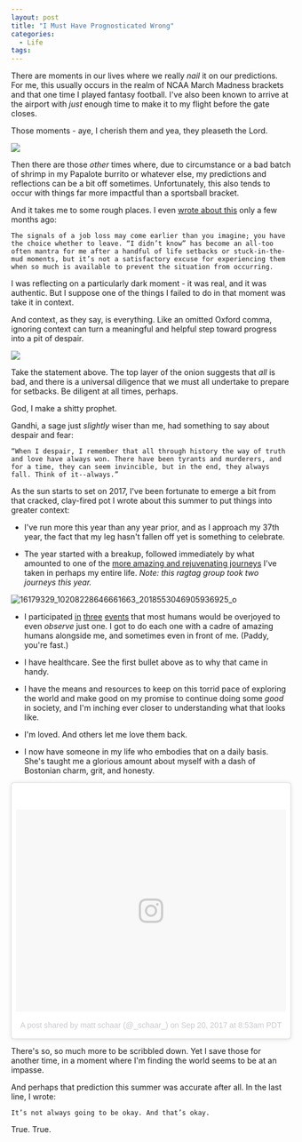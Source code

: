 ```yaml
---
layout: post
title: "I Must Have Prognosticated Wrong"
categories:
  - Life
tags:
---
```


There are moments in our lives where we really _nail_ it on our predictions. For me, this usually occurs in the realm of NCAA March Madness brackets and that one time I played fantasy football. I've also been known to arrive at the airport with _just_ enough time to make it to my flight before the gate closes.

Those moments - aye, I cherish them and yea, they pleaseth the Lord.

![](http://i.dailymail.co.uk/i/pix/2016/03/18/15/324D202500000578-3498922-image-a-33_1458315465874.jpg)  

Then there are those _other_ times where, due to circumstance or a bad batch of shrimp in my Papalote burrito or whatever else, my predictions and reflections can be a bit off sometimes. Unfortunately, this also tends to occur with things far more impactful than a sportsball bracket.

And it takes me to some rough places. I even [wrote about this](http://mattschaar.com/clay/) only a few months ago:

`The signals of a job loss may come earlier than you imagine; you have the choice whether to leave. “I didn’t know” has become an all-too often mantra for me after a handful of life setbacks or stuck-in-the-mud moments, but it’s not a satisfactory excuse for experiencing them when so much is available to prevent the situation from occurring.`  

I was reflecting on a particularly dark moment - it was real, and it was authentic. But I suppose one of the things I failed to do in that moment was take it in context.

And context, as they say, is everything. Like an omitted Oxford comma, ignoring context can turn a meaningful and helpful step toward progress into a pit of despair.

![](https://behlerblog.files.wordpress.com/2012/01/oxford-comma-jfk-stalin-435x570.jpg?w=450)

Take the statement above. The top layer of the onion suggests that _all_ is bad, and there is a universal diligence that we must all undertake to prepare for setbacks. Be diligent at all times, perhaps.

God, I make a shitty prophet.

Gandhi, a sage just _slightly_ wiser than me, had something to say about despair and fear:

`“When I despair, I remember that all through history the way of truth and love have always won. There have been tyrants and murderers, and for a time, they can seem invincible, but in the end, they always fall. Think of it--always.”`

As the sun starts to set on 2017, I've been fortunate to emerge a bit from that cracked, clay-fired pot I wrote about this summer to put things into greater context:

- I've run more this year than any year prior, and as I approach my 37th year, the fact that my leg hasn't fallen off yet is something to celebrate.  

- The year started with a breakup, followed immediately by what amounted to one of the [more amazing and rejuvenating journeys](http://www.clifbar.com/article/the-love-bus) I've taken in perhaps my entire life. _Note: this ragtag group took two journeys this year._

![16179329_10208228646661663_2018553046905936925_o](https://user-images.githubusercontent.com/3597934/33111798-a702d53c-cf04-11e7-9eeb-7cc25868a193.jpg)

- I participated [in](http://www.baa.org/races/boston-marathon.aspx) [three](https://www.tcsnycmarathon.org/) [events](http://utmbmontblanc.com/en/) that most humans would be overjoyed to even _observe_ just one. I got to do each one with a cadre of amazing humans alongside me, and sometimes even in front of me. (Paddy, you're fast.)

- I have healthcare. See the first bullet above as to why that came in handy.

- I have the means and resources to keep on this torrid pace of exploring the world and make good on my promise to continue doing some _good_ in society, and I'm inching ever closer to understanding what that looks like.

- I'm loved. And others let me love them back.

- I now have someone in my life who embodies that on a daily basis. She's taught me a glorious amount about myself with a dash of Bostonian charm, grit, and honesty.

<blockquote class="instagram-media" data-instgrm-version="7" style=" background:#FFF; border:0; border-radius:3px; box-shadow:0 0 1px 0 rgba(0,0,0,0.5),0 1px 10px 0 rgba(0,0,0,0.15); margin: 1px; max-width:658px; padding:0; width:99.375%; width:-webkit-calc(100% - 2px); width:calc(100% - 2px);"><div style="padding:8px;"> <div style=" background:#F8F8F8; line-height:0; margin-top:40px; padding:37.4537037037037% 0; text-align:center; width:100%;"> <div style=" background:url(data:image/png;base64,iVBORw0KGgoAAAANSUhEUgAAACwAAAAsCAMAAAApWqozAAAABGdBTUEAALGPC/xhBQAAAAFzUkdCAK7OHOkAAAAMUExURczMzPf399fX1+bm5mzY9AMAAADiSURBVDjLvZXbEsMgCES5/P8/t9FuRVCRmU73JWlzosgSIIZURCjo/ad+EQJJB4Hv8BFt+IDpQoCx1wjOSBFhh2XssxEIYn3ulI/6MNReE07UIWJEv8UEOWDS88LY97kqyTliJKKtuYBbruAyVh5wOHiXmpi5we58Ek028czwyuQdLKPG1Bkb4NnM+VeAnfHqn1k4+GPT6uGQcvu2h2OVuIf/gWUFyy8OWEpdyZSa3aVCqpVoVvzZZ2VTnn2wU8qzVjDDetO90GSy9mVLqtgYSy231MxrY6I2gGqjrTY0L8fxCxfCBbhWrsYYAAAAAElFTkSuQmCC); display:block; height:44px; margin:0 auto -44px; position:relative; top:-22px; width:44px;"></div></div><p style=" color:#c9c8cd; font-family:Arial,sans-serif; font-size:14px; line-height:17px; margin-bottom:0; margin-top:8px; overflow:hidden; padding:8px 0 7px; text-align:center; text-overflow:ellipsis; white-space:nowrap;"><a href="https://www.instagram.com/p/BZRMEmbB0g5/" style=" color:#c9c8cd; font-family:Arial,sans-serif; font-size:14px; font-style:normal; font-weight:normal; line-height:17px; text-decoration:none;" target="_blank">A post shared by matt schaar (@_schaar_)</a> on <time style=" font-family:Arial,sans-serif; font-size:14px; line-height:17px;" datetime="2017-09-20T15:53:40+00:00">Sep 20, 2017 at 8:53am PDT</time></p></div></blockquote> <script async defer src="//platform.instagram.com/en_US/embeds.js"></script>

There's so, so much more to be scribbled down. Yet I save those for another time, in a moment where I'm finding the world seems to be at an impasse.

And perhaps that prediction this summer was accurate after all. In the last line, I wrote:

`It’s not always going to be okay. And that’s okay.`

True. True.
